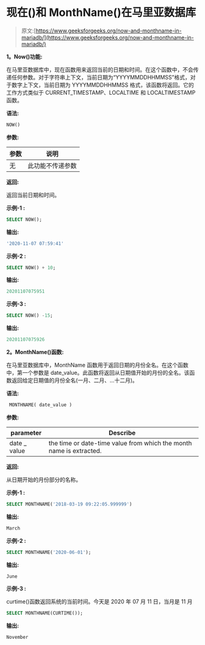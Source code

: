# 现在()和 MonthName()在马里亚数据库

> 原文:[https://www.geeksforgeeks.org/now-and-monthname-in-mariadb/](https://www.geeksforgeeks.org/now-and-monthname-in-mariadb/)

**1。Now()功能:**

在马里亚数据库中，现在函数用来返回当前的日期和时间。在这个函数中，不会传递任何参数。对于字符串上下文，当前日期为“YYYYMMDDHHMMSS”格式，对于数字上下文，当前日期为 YYYYMMDDHHMMSS 格式，该函数将返回。它的工作方式类似于 CURRENT_TIMESTAMP、LOCALTIME 和 LOCALTIMESTAMP 函数。

**语法:**

```sql
NOW()

```

**参数:**

| **参数** | **说明** |
| --- | --- |
| 无 | 此功能不传递参数 |

**返回:**

返回当前日期和时间。

**示例-1 :**

```sql
SELECT NOW();

```

**输出:**

```sql
'2020-11-07 07:59:41'

```

**示例-2 :**

```sql
SELECT NOW() + 10;

```

**输出:**

```sql
20201107075951

```

**示例-3 :**

```sql
SELECT NOW() -15;

```

**输出:**

```sql
20201107075926

```

**2。MonthName()函数:**

在马里亚数据库中，MonthName 函数用于返回日期的月份全名。在这个函数中，第一个参数是 date_value。此函数将返回从日期值开始的月份的全名。该函数返回给定日期值的月份全名(一月、二月、…十二月)。

**语法:**

```sql
 MONTHNAME( date_value )

```

**参数:**

| **parameter** | **Describe** |
| --- | --- |
| date _ value | the time or date-time value from which the month name is extracted. |

**返回:**

从日期开始的月份部分的名称。

**示例-1 :**

```sql
SELECT MONTHNAME('2018-03-19 09:22:05.999999')

```

**输出:**

```sql
March

```

**示例-2 :**

```sql
SELECT MONTHNAME('2020-06-01');

```

**输出:**

```sql
June

```

**示例-3 :**

curtime()函数返回系统的当前时间。今天是 2020 年 07 月 11 日，当月是 11 月

```sql
SELECT MONTHNAME(CURTIME());

```

**输出:**

```sql
November

```